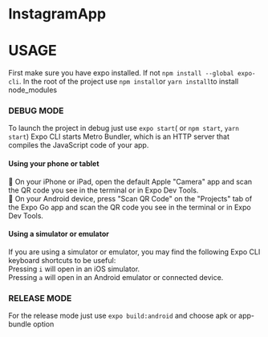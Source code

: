 # InstagramApp

# USAGE

First make sure you have expo installed.
If not `npm install --global expo-cli`.
In the root of the project use `npm install`or `yarn install`to install node_modules

### DEBUG MODE

To launch the project in debug just use `expo start`( or `npm start`, `yarn start`)
Expo CLI starts Metro Bundler, which is an HTTP server that compiles the JavaScript code of your app.

#### Using your phone or tablet

🍎 On your iPhone or iPad, open the default Apple "Camera" app and scan the QR code you see in the terminal or in Expo Dev Tools.<br />
🤖 On your Android device, press "Scan QR Code" on the "Projects" tab of the Expo Go app and scan the QR code you see in the terminal or in Expo Dev Tools.

#### Using a simulator or emulator

If you are using a simulator or emulator, you may find the following Expo CLI keyboard shortcuts to be useful: <br />
Pressing `i` will open in an iOS simulator. <br />
Pressing `a` will open in an Android emulator or connected device.


### RELEASE MODE

For the release mode just use `expo build:android` and choose apk or app-bundle option 
